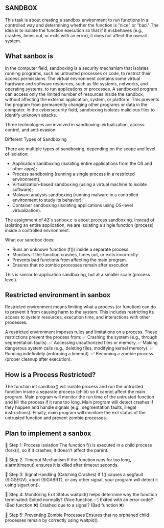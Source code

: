 ## SANDBOX

This task is about creating a sandbox environment to run functions in a controlled way and determining whether the function is "nice" or "bad." The idea is to isolate the function execution so that if it misbehaves (e.g., crashes, times out, or exits with an error), it does not affect the overall system. 

## What sanbox is

In the computer field, sandboxing is a security mechanism that isolates running programs, such as untrusted processes or code, to restrict their access permissions. The virtual environment contains some virtual hardware and software resources, such as file systems, networks, and operating systems, to run applications or processes. A sandboxed program can access only the limited number of resources inside the sandbox, without affecting the external application, system, or platform. This prevents the program from permanently changing other programs or data in the computer. In the cybersecurity field, sandboxing isolates malicious files to identify unknown attacks.

Three technologies are involved in sandboxing: virtualization, access control, and anti-evasion.

Different Types of Sandboxing

There are multiple types of sandboxing, depending on the scope and level of isolation:

- Application sandboxing (isolating entire applications from the OS and other apps);
- Process sandboxing (running a single process in a restricted environment);
- Virtualization-based sandboxing	(using a virtual machine to isolate software);
- Malware analysis sandboxing	(running malware in a controlled environment to study its behavior);
- Container sandboxing	(isolating applications using OS-level virtualization).

The assignment of 42's sanbox.c is about process sandboxing. Instead of isolating an entire application, we are isolating a single function (process) inside a controlled environment.

What our sandbox does:

- Runs an unknown function (f()) inside a separate process.
- Monitors if the function crashes, times out, or exits incorrectly.
- Prevents bad functions from affecting the main program.
- Ensures that no zombie processes remain after execution.

This is similar to application sandboxing, but at a smaller scale (process level).

## Restricted environment in sanbox

Restricted environment means limiting what a process (or function) can do to prevent it from causing harm to the system. This includes restricting its access to system resources, execution time, and interactions with other processes.

A restricted environment imposes rules and limitations on a process. These restrictions prevent the process from:
✅ Crashing the system (e.g., through segmentation faults).
✅ Accessing unauthorized files or memory.
✅ Making dangerous system calls (e.g., deleting files, modifying kernel memory).
✅ Running indefinitely (enforcing a timeout).
✅ Becoming a zombie process (proper cleanup after execution).

## How is a Process Restricted?

The function int sandbox() will isolate process and run the untrusted function inside a separate process (child) so it cannot affect the main program. Main program will monitor the run time of the untrusted function and kill the process if it runs too long. Main program will detect crashes if they happen and handle signals (e.g., segmentation faults, illegal instructions). Finally, main program will monitore the exit status of the untrusted function and prevent zombie processes.

## Plan to implement a sanbox

🔹 Step 1: Process Isolation
    The function f() is executed in a child process (fork()), so if it crashes, it doesn’t affect the parent.

🔹 Step 2: Timeout Mechanism
    If the function runs for too long, alarm(timeout) ensures it is killed after timeout seconds.

🔹 Step 3: Signal Handling (Catching Crashes)
    If f() causes a segfault (SIGSEGV), abort (SIGABRT), or any other signal, your program will detect it using sigaction().

🔹 Step 4: Monitoring Exit Status
    waitpid() helps determine why the function terminated:
        Exited normally? (Nice function ✅)
        Exited with an error code? (Bad function ❌)
        Crashed due to a signal? (Bad function ❌)

🔹 Step 5: Preventing Zombie Processes
    Ensures that no orphaned child processes remain by correctly using waitpid().